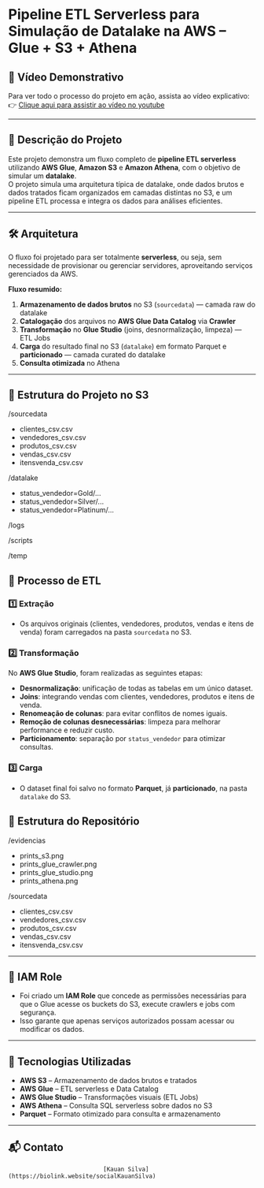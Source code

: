 # Pipeline ETL Serverless para Simulação de Datalake na AWS – Glue + S3 + Athena

## 🎥 Vídeo Demonstrativo  
Para ver todo o processo do projeto em ação, assista ao vídeo explicativo:  
👉 [Clique aqui para assistir ao vídeo no youtube](https://www.youtube.com/watch?v=GXAscrgeP4c) 


---

## 📌 Descrição do Projeto  
Este projeto demonstra um fluxo completo de **pipeline ETL serverless** utilizando **AWS Glue**, **Amazon S3** e **Amazon Athena**, com o objetivo de simular um **datalake**.  
O projeto simula uma arquitetura típica de datalake, onde dados brutos e dados tratados ficam organizados em camadas distintas no S3, e um pipeline ETL processa e integra os dados para análises eficientes.

---

## 🛠 Arquitetura  
O fluxo foi projetado para ser totalmente **serverless**, ou seja, sem necessidade de provisionar ou gerenciar servidores, aproveitando serviços gerenciados da AWS.

**Fluxo resumido:**  
1. **Armazenamento de dados brutos** no S3 (`sourcedata`) — camada raw do datalake  
2. **Catalogação** dos arquivos no **AWS Glue Data Catalog** via **Crawler**  
3. **Transformação** no **Glue Studio** (joins, desnormalização, limpeza) — ETL Jobs  
4. **Carga** do resultado final no S3 (`datalake`) em formato Parquet e **particionado** — camada curated do datalake  
5. **Consulta otimizada** no Athena

---

## 📂 Estrutura do Projeto no S3  
/sourcedata
* clientes_csv.csv
* vendedores_csv.csv
* produtos_csv.csv
* vendas_csv.csv
* itensvenda_csv.csv

/datalake
* status_vendedor=Gold/...
* status_vendedor=Silver/...
* status_vendedor=Platinum/...

/logs

/scripts

/temp

## 🔄 Processo de ETL  
### 1️⃣ Extração  
- Os arquivos originais (clientes, vendedores, produtos, vendas e itens de venda) foram carregados na pasta `sourcedata` no S3.

### 2️⃣ Transformação  
No **AWS Glue Studio**, foram realizadas as seguintes etapas:  
- **Desnormalização**: unificação de todas as tabelas em um único dataset.  
- **Joins**: integrando vendas com clientes, vendedores, produtos e itens de venda.  
- **Renomeação de colunas**: para evitar conflitos de nomes iguais.  
- **Remoção de colunas desnecessárias**: limpeza para melhorar performance e reduzir custo.  
- **Particionamento**: separação por `status_vendedor` para otimizar consultas.

### 3️⃣ Carga  
- O dataset final foi salvo no formato **Parquet**, já **particionado**, na pasta `datalake` do S3.

## 📁 Estrutura do Repositório  
/evidencias
- prints_s3.png
- prints_glue_crawler.png
- prints_glue_studio.png
- prints_athena.png

/sourcedata
- clientes_csv.csv
- vendedores_csv.csv
- produtos_csv.csv
- vendas_csv.csv
- itensvenda_csv.csv

---

## 🔐 IAM Role  
- Foi criado um **IAM Role** que concede as permissões necessárias para que o Glue acesse os buckets do S3, execute crawlers e jobs com segurança.  
- Isso garante que apenas serviços autorizados possam acessar ou modificar os dados.

---

## 🚀 Tecnologias Utilizadas  
- **AWS S3** – Armazenamento de dados brutos e tratados  
- **AWS Glue** – ETL serverless e Data Catalog  
- **AWS Glue Studio** – Transformações visuais  (ETL Jobs)
- **AWS Athena** – Consulta SQL serverless sobre dados no S3  
- **Parquet** – Formato otimizado para consulta e armazenamento

---

## 📬 Contato


                               [Kauan Silva](https://biolink.website/socialKauanSilva)

